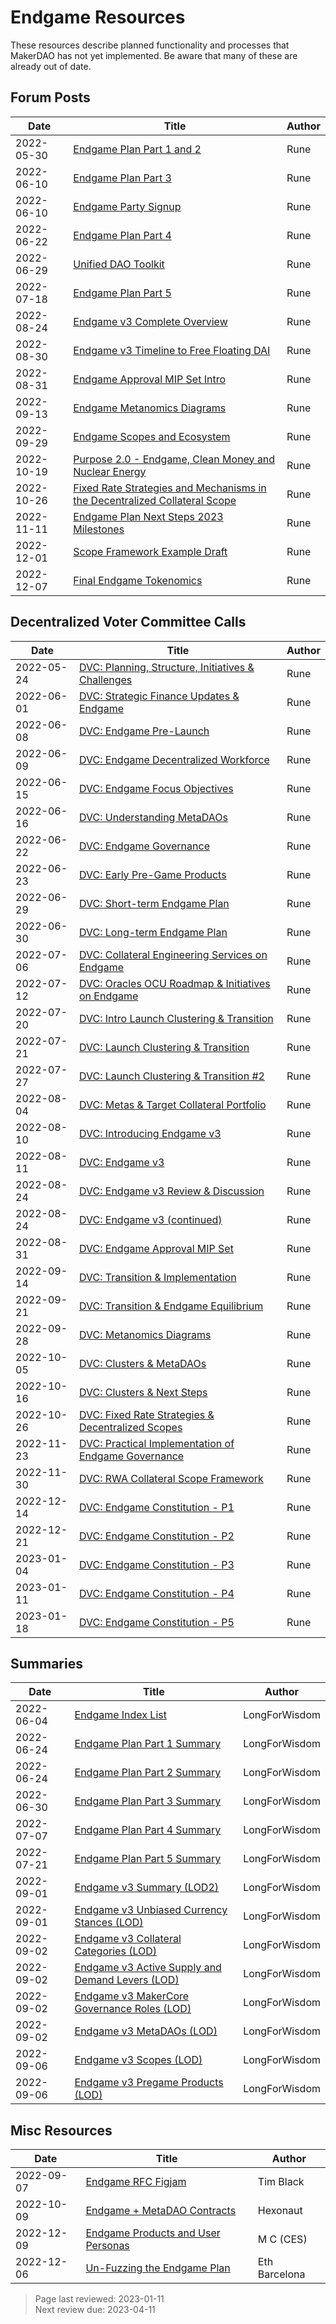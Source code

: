 # Endgame Resources

These resources describe planned functionality and processes that MakerDAO has not yet implemented. Be aware that many of these are already out of date.

## Forum Posts

| Date       | Title                                                                                                                                                                                        | Author |
|------------|----------------------------------------------------------------------------------------------------------------------------------------------------------------------------------------------|--------|
| 2022-05-30 | [Endgame Plan Part 1 and 2](https://forum.makerdao.com/t/the-endgame-plan-parts-1-2/15456)                                                                                                   | Rune   |
| 2022-06-10 | [Endgame Plan Part 3](https://forum.makerdao.com/t/the-endgame-plan-part-3-the-endgame-decentralized-workforce/15737)                                                                        | Rune   |
| 2022-06-10 | [Endgame Party Signup](https://forum.makerdao.com/t/the-endgame-party-delegate-signup/15852)                                                                                                 | Rune   |
| 2022-06-22 | [Endgame Plan Part 4](https://forum.makerdao.com/t/endgame-plan-4-understanding-metadaos/15974)                                                                                              | Rune   |
| 2022-06-29 | [Unified DAO Toolkit](https://forum.makerdao.com/t/unified-dao-toolkit-making-transparency-easy/16210)                                                                                       | Rune   |
| 2022-07-18 | [Endgame Plan Part 5](https://forum.makerdao.com/t/endgame-plan-part-5-endgame-product-roadmap-pregame-and-early-game/16670)                                                                 | Rune   |
| 2022-08-24 | [Endgame v3 Complete Overview](https://forum.makerdao.com/t/endgame-plan-v3-complete-overview/17427)                                                                                         | Rune   |
| 2022-08-30 | [Endgame v3 Timeline to Free Floating DAI](https://forum.makerdao.com/t/endgame-plan-timeline-to-free-floating-dai/17529)                                                                    | Rune   |
| 2022-08-31 | [Endgame Approval MIP Set Intro](https://forum.makerdao.com/t/endgame-approval-mip-set-next-steps/17553)                                                                                     | Rune   |
| 2022-09-13 | [Endgame Metanomics Diagrams](https://forum.makerdao.com/t/endgame-metanomics-diagrams/17870)                                                                                                | Rune   |
| 2022-09-29 | [Endgame Scopes and Ecosystem](https://forum.makerdao.com/t/endgame-plan-diagram-of-the-scopes-and-ecosystem/18139)                                                                          | Rune   |
| 2022-10-19 | [Purpose 2.0 - Endgame, Clean Money and Nuclear Energy](https://forum.makerdao.com/t/purpose-2-0-endgame-clean-money-and-nuclear-energy/18421)                                               | Rune   |
| 2022-10-26 | [Fixed Rate Strategies and Mechanisms in the Decentralized Collateral Scope](https://forum.makerdao.com/t/fixed-rates-strategies-and-mechanisms-in-the-decentralized-collateral-scope/18529) | Rune   |
| 2022-11-11 | [Endgame Plan Next Steps 2023 Milestones ](https://forum.makerdao.com/t/endgame-plan-next-steps-2023-milestones-for-metadao-launch/18770)                                                    | Rune   |
| 2022-12-01 | [Scope Framework Example Draft](https://forum.makerdao.com/t/wip-scope-framework-example-draft-scope-3-the-real-world-asset-collateral-scope-framework/19016)                                | Rune   |
| 2022-12-07 | [Final Endgame Tokenomics](https://forum.makerdao.com/t/final-endgame-tokenomics/19086)                                                                                                      | Rune   |

## Decentralized Voter Committee Calls

| Date       | Title                                                                                                                                              | Author |
|------------|----------------------------------------------------------------------------------------------------------------------------------------------------|--------|
| 2022-05-24 | [DVC: Planning, Structure, Initiatives & Challenges](https://www.youtube.com/watch?v=6ArOPRZhf6o&list=PLLzkWCj8ywWMJ8ImSqKaYf-87Mx7gOkaF&index=30) | Rune   |
| 2022-06-01 | [DVC: Strategic Finance Updates & Endgame](https://www.youtube.com/watch?v=sGeA07E7XrQ&list=PLLzkWCj8ywWMJ8ImSqKaYf-87Mx7gOkaF&index=29)           | Rune   |
| 2022-06-08 | [DVC: Endgame Pre-Launch](https://www.youtube.com/watch?v=gGA_EkM88s8&list=PLLzkWCj8ywWMJ8ImSqKaYf-87Mx7gOkaF&index=28)                            | Rune   |
| 2022-06-09 | [DVC: Endgame Decentralized Workforce](https://www.youtube.com/watch?v=wtNklAS6M4M&list=PLLzkWCj8ywWMJ8ImSqKaYf-87Mx7gOkaF&index=27)               | Rune   |
| 2022-06-15 | [DVC: Endgame Focus Objectives](https://www.youtube.com/watch?v=eqZ3kobXKAE&list=PLLzkWCj8ywWMJ8ImSqKaYf-87Mx7gOkaF&index=26)                      | Rune   |
| 2022-06-16 | [DVC: Understanding MetaDAOs](https://www.youtube.com/watch?v=5dbVmaoGI4I&list=PLLzkWCj8ywWMJ8ImSqKaYf-87Mx7gOkaF&index=25)                        | Rune   |
| 2022-06-22 | [DVC: Endgame Governance](https://www.youtube.com/watch?v=YVPamJ3Cxkc&list=PLLzkWCj8ywWMJ8ImSqKaYf-87Mx7gOkaF&index=24)                            | Rune   |
| 2022-06-23 | [DVC: Early Pre-Game Products](https://www.youtube.com/watch?v=nUeisgkh9tg&list=PLLzkWCj8ywWMJ8ImSqKaYf-87Mx7gOkaF&index=23)                       | Rune   |
| 2022-06-29 | [DVC: Short-term Endgame Plan](https://www.youtube.com/watch?v=yO0i2bP_UZM&list=PLLzkWCj8ywWMJ8ImSqKaYf-87Mx7gOkaF&index=22)                       | Rune   |
| 2022-06-30 | [DVC: Long-term Endgame Plan](https://www.youtube.com/watch?v=v4i3RqzMoxE&list=PLLzkWCj8ywWMJ8ImSqKaYf-87Mx7gOkaF&index=21)                        | Rune   |
| 2022-07-06 | [DVC: Collateral Engineering Services on Endgame](https://www.youtube.com/watch?v=fAkKrDHpDoA&list=PLLzkWCj8ywWMJ8ImSqKaYf-87Mx7gOkaF&index=20)    | Rune   |
| 2022-07-12 | [DVC: Oracles OCU Roadmap & Initiatives on Endgame](https://www.youtube.com/watch?v=DEAk4VPZfeI&list=PLLzkWCj8ywWMJ8ImSqKaYf-87Mx7gOkaF&index=19)  | Rune   |
| 2022-07-20 | [DVC: Intro Launch Clustering & Transition](https://www.youtube.com/watch?v=u-nFkEn0lY0&list=PLLzkWCj8ywWMJ8ImSqKaYf-87Mx7gOkaF&index=18)          | Rune   |
| 2022-07-21 | [DVC: Launch Clustering & Transition](https://www.youtube.com/watch?v=alr9vPRjync&list=PLLzkWCj8ywWMJ8ImSqKaYf-87Mx7gOkaF&index=17)                | Rune   |
| 2022-07-27 | [DVC: Launch Clustering & Transition #2](https://www.youtube.com/watch?v=FNe7DNYS6PA&list=PLLzkWCj8ywWMJ8ImSqKaYf-87Mx7gOkaF&index=16)             | Rune   |
| 2022-08-04 | [DVC: Metas & Target Collateral Portfolio](https://www.youtube.com/watch?v=z_CKZmqsu5U&list=PLLzkWCj8ywWMJ8ImSqKaYf-87Mx7gOkaF&index=15)           | Rune   |
| 2022-08-10 | [DVC: Introducing Endgame v3](https://www.youtube.com/watch?v=DmR4LDPX9LA&list=PLLzkWCj8ywWMJ8ImSqKaYf-87Mx7gOkaF&index=14)                        | Rune   |
| 2022-08-11 | [DVC: Endgame v3](https://www.youtube.com/watch?v=MGJy2Wo3cDg&list=PLLzkWCj8ywWMJ8ImSqKaYf-87Mx7gOkaF&index=13)                                    | Rune   |
| 2022-08-24 | [DVC: Endgame v3 Review & Discussion](https://www.youtube.com/watch?v=1f9j65Xv2D8&list=PLLzkWCj8ywWMJ8ImSqKaYf-87Mx7gOkaF&index=12)                | Rune   |
| 2022-08-24 | [DVC: Endgame v3 (continued)](https://www.youtube.com/watch?v=px6awzHdhJQ&list=PLLzkWCj8ywWMJ8ImSqKaYf-87Mx7gOkaF&index=11)                        | Rune   |
| 2022-08-31 | [DVC: Endgame Approval MIP Set](https://www.youtube.com/watch?v=X9_KyQ07p1M&list=PLLzkWCj8ywWMJ8ImSqKaYf-87Mx7gOkaF&index=10)                      | Rune   |
| 2022-09-14 | [DVC: Transition & Implementation](https://www.youtube.com/watch?v=GxhsmhUAxJw&list=PLLzkWCj8ywWMJ8ImSqKaYf-87Mx7gOkaF&index=9)                    | Rune   |
| 2022-09-21 | [DVC: Transition & Endgame Equilibrium](https://www.youtube.com/watch?v=8rJFXtRCX1c&list=PLLzkWCj8ywWMJ8ImSqKaYf-87Mx7gOkaF&index=8)               | Rune   |
| 2022-09-28 | [DVC: Metanomics Diagrams](https://www.youtube.com/watch?v=4XeKLEQTsJI&list=PLLzkWCj8ywWMJ8ImSqKaYf-87Mx7gOkaF&index=7)                            | Rune   |
| 2022-10-05 | [DVC: Clusters & MetaDAOs](https://www.youtube.com/watch?v=fyCQ6VZOzC0&list=PLLzkWCj8ywWMJ8ImSqKaYf-87Mx7gOkaF&index=6)                            | Rune   |
| 2022-10-16 | [DVC: Clusters & Next Steps](https://www.youtube.com/watch?v=JFZ5nTH8pe8&list=PLLzkWCj8ywWMJ8ImSqKaYf-87Mx7gOkaF&index=5)                          | Rune   |
| 2022-10-26 | [DVC: Fixed Rate Strategies & Decentralized Scopes](https://www.youtube.com/watch?v=M9WX4QD1yEM&list=PLLzkWCj8ywWMJ8ImSqKaYf-87Mx7gOkaF&index=4)   | Rune   |
| 2022-11-23 | [DVC: Practical Implementation of Endgame Governance](https://www.youtube.com/watch?v=J17mNQjq0Fg&list=PLLzkWCj8ywWMJ8ImSqKaYf-87Mx7gOkaF&index=3) | Rune   |
| 2022-11-30 | [DVC: RWA Collateral Scope Framework](https://www.youtube.com/watch?v=c5kB10tN37A&list=PLLzkWCj8ywWMJ8ImSqKaYf-87Mx7gOkaF&index=2)                 | Rune   |
| 2022-12-14 | [DVC: Endgame Constitution - P1](https://www.youtube.com/watch?v=hJSqYTzensQ&list=PLLzkWCj8ywWMJ8ImSqKaYf-87Mx7gOkaF&index=1)                      | Rune   |
| 2022-12-21 | [DVC: Endgame Constitution - P2](https://www.youtube.com/watch?v=lRyrtDA1rBI&list=PLLzkWCj8ywWMJ8ImSqKaYf-87Mx7gOkaF&index=4)                      | Rune   |
| 2023-01-04 | [DVC: Endgame Constitution - P3](https://www.youtube.com/watch?v=ncprL4iKE4Y&list=PLLzkWCj8ywWMJ8ImSqKaYf-87Mx7gOkaF&index=1)                      | Rune   |
| 2023-01-11 | [DVC: Endgame Constitution - P4](https://www.youtube.com/watch?v=O5mBaVolIuU)                                                                      | Rune   |
| 2023-01-18 | [DVC: Endgame Constitution - P5](https://www.youtube.com/watch?v=if9JoSEetvM)                                                                      | Rune   |

## Summaries

| Date       | Title                                                                                                                                                                                        | Author        |
|------------|----------------------------------------------------------------------------------------------------------------------------------------------------------------------------------------------|---------------|
| 2022-06-04 | [Endgame Index List](https://forum.makerdao.com/t/endgame-index-list/16021)                                                                                                                  | LongForWisdom |
| 2022-06-24 | [Endgame Plan Part 1 Summary](https://forum.makerdao.com/t/endgame-summary-part-1/16018)                                                                                                     | LongForWisdom |
| 2022-06-24 | [Endgame Plan Part 2 Summary](https://forum.makerdao.com/t/endgame-summary-part-2/16019)                                                                                                     | LongForWisdom |
| 2022-06-30 | [Endgame Plan Part 3 Summary](https://forum.makerdao.com/t/end-game-summary-part-3/16245)                                                                                                    | LongForWisdom |
| 2022-07-07 | [Endgame Plan Part 4 Summary](https://forum.makerdao.com/t/end-game-summary-part-4/16416)                                                                                                    | LongForWisdom |
| 2022-07-21 | [Endgame Plan Part 5 Summary](https://forum.makerdao.com/t/end-game-summary-part-5/16759)                                                                                                    | LongForWisdom |
| 2022-09-01 | [Endgame v3 Summary (LOD2)](https://forum.makerdao.com/t/endgame-v3-summary-lod2/17586)                                                                                                      | LongForWisdom |
| 2022-09-01 | [Endgame v3 Unbiased Currency Stances (LOD)](https://forum.makerdao.com/t/endgame-v3-unbiased-currency-stances-lod-summary/17587)                                                            | LongForWisdom |
| 2022-09-02 | [Endgame v3 Collateral Categories (LOD)](https://forum.makerdao.com/t/endgame-v3-collateral-categories-lod-summary/17616)                                                                    | LongForWisdom |
| 2022-09-02 | [Endgame v3 Active Supply and Demand Levers (LOD)](https://forum.makerdao.com/t/endgame-v3-active-dai-supply-demand-levers-lod-summary/17617)                                                | LongForWisdom |
| 2022-09-02 | [Endgame v3 MakerCore Governance Roles (LOD)](https://forum.makerdao.com/t/endgame-v3-makercore-governance-roles-lod-summary/17618)                                                          | LongForWisdom |
| 2022-09-02 | [Endgame v3 MetaDAOs (LOD)](https://forum.makerdao.com/t/endgame-v3-metadaos-lod-summary/17621)                                                                                              | LongForWisdom |
| 2022-09-06 | [Endgame v3 Scopes (LOD)](https://forum.makerdao.com/t/endgame-v3-scopes-lod-summary/17686)                                                                                                  | LongForWisdom |
| 2022-09-06 | [Endgame v3 Pregame Products (LOD)](https://forum.makerdao.com/t/endgame-v3-pregame-products-lod-summary/17687)                                                                              | LongForWisdom |

## Misc Resources

| Date       | Title                                                                                                                                                                                        | Author        |
|------------|----------------------------------------------------------------------------------------------------------------------------------------------------------------------------------------------|---------------|
| 2022-09-07 | [Endgame RFC Figjam](https://www.figma.com/file/ZiDvGM0EatDEie3UiSLfwf/RFC-DVC?node-id=358%3A1406)                                                                                           | Tim Black     |
| 2022-10-09 | [Endgame + MetaDAO Contracts](https://github.com/hexonaut/endgame)                                                                                                                           | Hexonaut      |
| 2022-12-09 | [Endgame Products and User Personas](https://docs.google.com/spreadsheets/d/1dV9HflyvD4dvI77O8QnfcbSH0kZ5jBVVu_nQLoyoxqk/edit#gid=1641036014)                                                | M C (CES)     |
| 2022-12-06 | [Un-Fuzzing the Endgame Plan](https://www.youtube.com/watch?v=4fPA6SODsT4)                                                                                                                   | Eth Barcelona |

>Page last reviewed: 2023-01-11    
>Next review due: 2023-04-11    